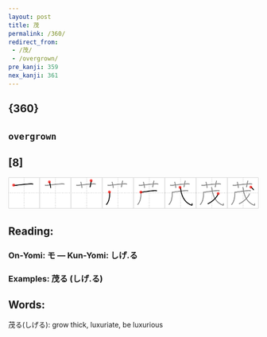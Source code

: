 ```yaml
---
layout: post
title: 茂
permalink: /360/
redirect_from:
 - /茂/
 - /overgrown/
pre_kanji: 359
nex_kanji: 361
---
```


## {360}

## `overgrown`

## [8]

<div class="stroke"><img src="../images/E88C82.png" /></div>

## Reading:

### On-Yomi: モ &mdash; Kun-Yomi: しげ.る

### Examples: 茂る (しげ.る)

## Words:

茂る(しげる): grow thick, luxuriate, be luxurious
